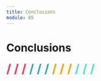 ```yaml
---
title: Conclusions
module: 05
---
```


# Conclusions
<span style="color: #FC315A; font-size: xx-large; font-weight: bold">/ / / </span>
<span style="color: #33A3C1; font-size: xx-large; font-weight: bold">/ / / </span>
<span style="color: #F5A205; font-size: xx-large; font-weight: bold">/ / / </span>
<span style="color: #53DFD3; font-size: xx-large; font-weight: bold">/ / /</span>
